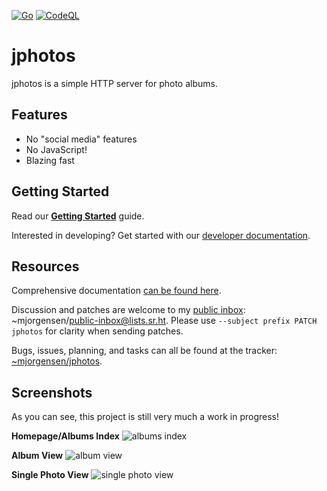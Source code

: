 [![Go](https://github.com/prplecake/jphotos/actions/workflows/go.yml/badge.svg)](https://github.com/prplecake/jphotos/actions/workflows/go.yml)
[![CodeQL](https://github.com/prplecake/jphotos/actions/workflows/codeql-analysis.yml/badge.svg)](https://github.com/prplecake/jphotos/actions/workflows/codeql-analysis.yml)

# jphotos

jphotos is a simple HTTP server for photo albums.

## Features

* No "social media" features
* No JavaScript!
* Blazing fast

## Getting Started

Read our [**Getting Started**][getting-started] guide.

Interested in developing? Get started with our [developer documentation][dev-docs].

[getting-started]:https://man.sr.ht/~mjorgensen/jphotos/getting-started.md
[dev-docs]:https://man.sr.ht/~mjorgensen/jphotos/developing:-getting-started.md

## Resources

Comprehensive documentation [can be found here][man].

Discussion and patches are welcome to my [public inbox][public-inbox]:
~mjorgensen/public-inbox@lists.sr.ht. Please use `--subject prefix PATCH
jphotos` for clarity when sending patches.

Bugs, issues, planning, and tasks can all be found at the tracker: 
[~mjorgensen/jphotos][todo].

[man]: https://man.sr.ht/~mjorgensen/jphotos
[lists-announce]: https://lists.sr.ht/~mjorgensen/jphotos-announce
[lists-devel]: https://lists.sr.ht/~mjorgensen/jphotos-devel
[todo]: https://todo.sr.ht/~mjorgensen/jphotos
[public-inbox]:https://lists.sr.ht/~mjorgensen/public-inbox

## Screenshots

As you can see, this project is still very much a work in progress!

**Homepage/Albums Index**
![albums index](https://drop.jrgnsn.net/HcHn.png)

**Album View**
![album view](https://drop.jrgnsn.net/yC3_.png)

**Single Photo View**
![single photo view](https://drop.jrgnsn.net/DGF7.png)
